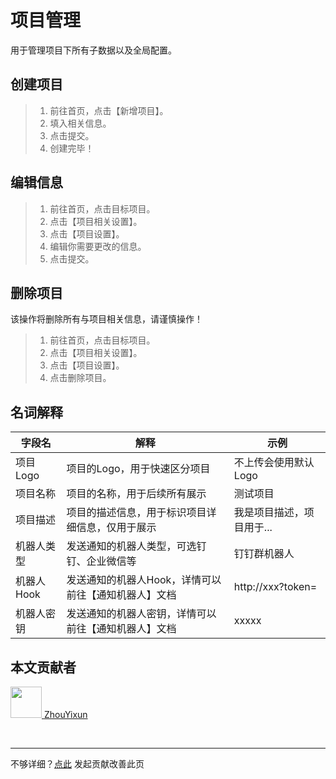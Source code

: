 # 项目管理
用于管理项目下所有子数据以及全局配置。

## 创建项目

> 1. 前往首页，点击【新增项目】。
> 2. 填入相关信息。
> 3. 点击提交。
> 4. 创建完毕！

## 编辑信息
> 1. 前往首页，点击目标项目。
> 2. 点击【项目相关设置】。
> 3. 点击【项目设置】。
> 4. 编辑你需要更改的信息。
> 5. 点击提交。

## 删除项目
该操作将删除所有与项目相关信息，请谨慎操作！

> 1. 前往首页，点击目标项目。
> 2. 点击【项目相关设置】。
> 3. 点击【项目设置】。
> 4. 点击删除项目。

## 名词解释

|  字段名   | 解释  | 示例 |
|  ----  | ----  | ---- |
| 项目Logo  | 项目的Logo，用于快速区分项目 | 不上传会使用默认Logo     |
| 项目名称  | 项目的名称，用于后续所有展示 |  测试项目    |
| 项目描述  | 项目的描述信息，用于标识项目详细信息，仅用于展示 |  我是项目描述，项目用于...  |
| 机器人类型  | 发送通知的机器人类型，可选钉钉、企业微信等 |  钉钉群机器人  |
| 机器人Hook  | 发送通知的机器人Hook，详情可以前往【通知机器人】文档 |  http://xxx?token=   |
| 机器人密钥  | 发送通知的机器人密钥，详情可以前往【通知机器人】文档 |  xxxxx    |

## 本文贡献者
<div class="cont">
<a href="https://gitee.com/ZhouYixun" target="_blank">
<img src="https://portrait.gitee.com/uploads/avatars/user/2698/8096045_ZhouYixun_1645499109.png!avatar100" width="50"/>
<span>ZhouYixun</span>
</a>
</div>


&nbsp;
&nbsp;
***
不够详细？[点此](https://gitee.com/sonic-cloud/sonic-cloud/edit/master/src/markdown/doc/doc-project.md) 发起贡献改善此页
